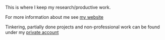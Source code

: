 This is where I keep my research/productive work.

For more information about me see [my website](https://etrommer.de/)

Tinkering, partially done projects and non-professional work can be found under my [private account](https://github.com/jadeaffenjaeger/)
